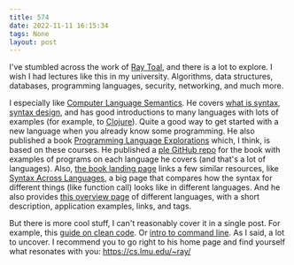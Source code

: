 ```yaml
---
title: 574
date: 2022-11-11 16:15:34
tags: None
layout: post
---
```


I've stumbled across the work of [Ray Toal](https://cs.lmu.edu/~ray/), and there is a lot to explore. I wish I had lectures like this in my university. Algorithms, data structures, databases, programming languages, security, networking, and much more. 

I especially like [Computer Language Semantics](https://cs.lmu.edu/~ray/classes/pls/). He covers [what is syntax](https://cs.lmu.edu/~ray/notes/syntax/), [syntax design](https://cs.lmu.edu/~ray/notes/syntaxdesign/), and has good introductions to many languages with lots of examples (for example, to [Clojure](https://cs.lmu.edu/~ray/notes/introclojure/)). Quite a good way to get started with a new language when you already know some programming. He also published a book [Programming Language Explorations](https://rtoal.github.io/ple/) which, I think, is based on these courses. He published a [ple GitHub repo](https://github.com/rtoal/ple) for the book with examples of programs on each language he covers (and that's a lot of languages). Also, [the book landing page](https://rtoal.github.io/ple/) links a few similar resources, like [Syntax Across Languages](http://rigaux.org/language-study/syntax-across-languages.html), a big page that compares how the syntax for different things (like function call) looks like in different languages. And he also provides [this overview page](https://rtoal.github.io/ple/overviews.html) of different languages, with a short description, application examples, links, and tags. 

But there is more cool stuff, I can't reasonably cover it in a single post. For example, this [guide on clean code](https://cs.lmu.edu/~ray/notes/cleancode/). Or [intro to command line](https://cs.lmu.edu/~ray/notes/commandline/). As I said, a lot to uncover. I recommend you to go right to his home page and find yourself what resonates with you:
<https://cs.lmu.edu/~ray/>
